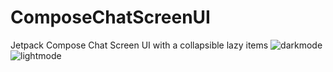 # ComposeChatScreenUI
Jetpack Compose Chat Screen UI with a collapsible lazy items
![darkmode](https://user-images.githubusercontent.com/60507181/151078261-1baac211-78f5-4eb8-b6eb-7249e06a5441.jpg)
![lightmode](https://user-images.githubusercontent.com/60507181/151078265-c55f51ea-737a-47b2-9254-bca50f9d204e.jpg)
